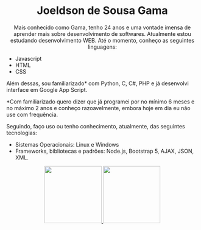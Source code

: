 <div align="center">
  <h1 class="nome">Joeldson de Sousa <strong>Gama</strong></h1>
  <p>Mais conhecido como Gama, tenho 24 anos e uma vontade imensa de aprender mais sobre desenvolvimento de softwares. Atualmente estou estudando desenvolvimento WEB. Até o momento, conheço as seguintes linguagens:</p>
</div>
<ul>
    <li>Javascript</li>
    <li>HTML</li>
    <li>CSS</li>
  </ul>
  <p>Além dessas, sou familiarizado* com Python, C, C#, PHP e já desenvolvi interface em Google App Script.</p>
  <p>*Com familiarizado quero dizer que já programei por no mínimo 6 meses e no máximo 2 anos e conheço razoavelmente, embora hoje em dia eu não use com frequência.</p>
  <p>Seguindo, faço uso ou tenho conhecimento, atualmente, das seguintes tecnologias:</p>
  <ul>
    <li>Sistemas Operacionais: Linux e Windows</li>
    <li>Frameworks, bibliotecas e padrões:
        Node.js, Bootstrap 5, AJAX, JSON, XML.
    </li>
  </ul>
  

<div align="center">
    <a href="https://github.com/yoelgama">
      <img height="150em"
        src="https://github-readme-stats.vercel.app/api?username=yoelgama&show_icons=true&theme=radical&include_all_commits=true&count_private=true" />
      <img height="150em"
        src="https://github-readme-stats.vercel.app/api/top-langs/?username=yoelgama&layout=compact&langs_count=7&theme=radical" />
    
</div>

